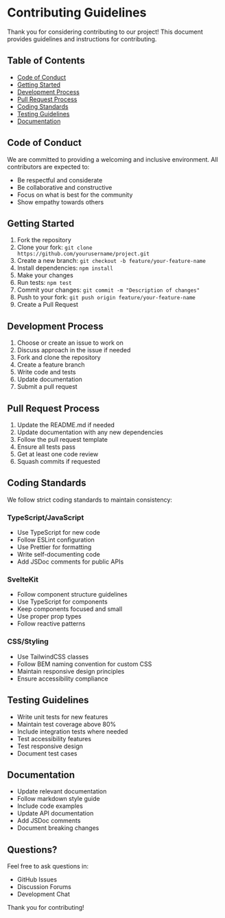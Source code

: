 # Contributing Guidelines

Thank you for considering contributing to our project! This document provides guidelines and instructions for contributing.

## Table of Contents
- [Code of Conduct](#code-of-conduct)
- [Getting Started](#getting-started)
- [Development Process](#development-process)
- [Pull Request Process](#pull-request-process)
- [Coding Standards](#coding-standards)
- [Testing Guidelines](#testing-guidelines)
- [Documentation](#documentation)

## Code of Conduct
We are committed to providing a welcoming and inclusive environment. All contributors are expected to:
- Be respectful and considerate
- Be collaborative and constructive
- Focus on what is best for the community
- Show empathy towards others

## Getting Started
1. Fork the repository
2. Clone your fork: `git clone https://github.com/yourusername/project.git`
3. Create a new branch: `git checkout -b feature/your-feature-name`
4. Install dependencies: `npm install`
5. Make your changes
6. Run tests: `npm test`
7. Commit your changes: `git commit -m "Description of changes"`
8. Push to your fork: `git push origin feature/your-feature-name`
9. Create a Pull Request

## Development Process
1. Choose or create an issue to work on
2. Discuss approach in the issue if needed
3. Fork and clone the repository
4. Create a feature branch
5. Write code and tests
6. Update documentation
7. Submit a pull request

## Pull Request Process
1. Update the README.md if needed
2. Update documentation with any new dependencies
3. Follow the pull request template
4. Ensure all tests pass
5. Get at least one code review
6. Squash commits if requested

## Coding Standards
We follow strict coding standards to maintain consistency:

### TypeScript/JavaScript
- Use TypeScript for new code
- Follow ESLint configuration
- Use Prettier for formatting
- Write self-documenting code
- Add JSDoc comments for public APIs

### SvelteKit
- Follow component structure guidelines
- Use TypeScript for components
- Keep components focused and small
- Use proper prop types
- Follow reactive patterns

### CSS/Styling
- Use TailwindCSS classes
- Follow BEM naming convention for custom CSS
- Maintain responsive design principles
- Ensure accessibility compliance

## Testing Guidelines
- Write unit tests for new features
- Maintain test coverage above 80%
- Include integration tests where needed
- Test accessibility features
- Test responsive design
- Document test cases

## Documentation
- Update relevant documentation
- Follow markdown style guide
- Include code examples
- Update API documentation
- Add JSDoc comments
- Document breaking changes

## Questions?
Feel free to ask questions in:
- GitHub Issues
- Discussion Forums
- Development Chat

Thank you for contributing!
